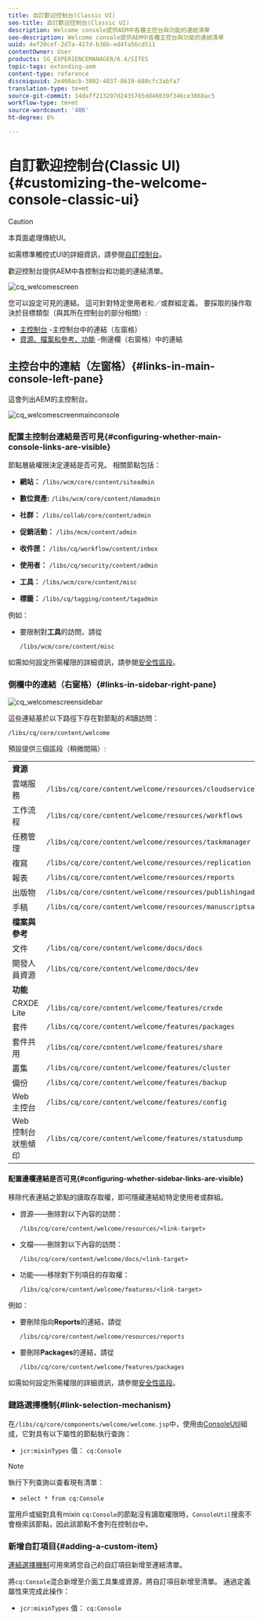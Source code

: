 ```yaml
---
title: 自訂歡迎控制台(Classic UI)
seo-title: 自訂歡迎控制台(Classic UI)
description: Welcome console提供AEM中各種主控台與功能的連結清單
seo-description: Welcome console提供AEM中各種主控台與功能的連結清單
uuid: 4ef20cef-2d7a-417d-b36b-ed4fa56cd511
contentOwner: User
products: SG_EXPERIENCEMANAGER/6.4/SITES
topic-tags: extending-aem
content-type: reference
discoiquuid: 2e408acb-3802-4837-8619-688cfc3abfa7
translation-type: tm+mt
source-git-commit: 14daff213297d2435765dd46039f346ce3868ac5
workflow-type: tm+mt
source-wordcount: '486'
ht-degree: 6%

---
```



# 自訂歡迎控制台(Classic UI){#customizing-the-welcome-console-classic-ui}

>[!CAUTION]
>
>本頁面處理傳統UI。
>
>如需標準觸控式UI的詳細資訊，請參閱[自訂控制台](/help/sites-developing/customizing-consoles-touch.md)。

歡迎控制台提供AEM中各控制台和功能的連結清單。

![cq_welcomescreen](assets/cq_welcomescreen.png)

您可以設定可見的連結。 這可針對特定使用者和／或群組定義。 要採取的操作取決於目標類型（與其所在控制台的部分相關）:

* [主控制台](#links-in-main-console-left-pane) -主控制台中的連結（左窗格）
* [資源、檔案和參考、功能](#links-in-sidebar-right-pane) -側邊欄（右窗格）中的連結

## 主控台中的連結（左窗格）{#links-in-main-console-left-pane}

這會列出AEM的主控制台。

![cq_welcomescreenmainconsole](assets/cq_welcomescreenmainconsole.png)

### 配置主控制台連結是否可見{#configuring-whether-main-console-links-are-visible}

節點層級權限決定連結是否可見。 相關節點包括：

* **網站：** `/libs/wcm/core/content/siteadmin`

* **數位資產:** `/libs/wcm/core/content/damadmin`

* **社群：** `/libs/collab/core/content/admin`

* **促銷活動：** `/libs/mcm/content/admin`

* **收件匣：** `/libs/cq/workflow/content/inbox`

* **使用者：** `/libs/cq/security/content/admin`

* **工具：** `/libs/wcm/core/content/misc`

* **標籤：** `/libs/cq/tagging/content/tagadmin`

例如：

* 要限制對&#x200B;**工具**&#x200B;的訪問，請從

   `/libs/wcm/core/content/misc`

如需如何設定所需權限的詳細資訊，請參閱[安全性區段](/help/sites-administering/security.md)。

### 側欄中的連結（右窗格）{#links-in-sidebar-right-pane}

![cq_welcomescreensidebar](assets/cq_welcomescreensidebar.png)

這些連結基於以下路徑下存在對節點的&#x200B;*和*&#x200B;讀訪問：

`/libs/cq/core/content/welcome`

預設提供三個區段（稍微間隔）:

<table> 
 <tbody> 
  <tr> 
   <td><strong>資源</strong></td> 
   <td> </td> 
  </tr> 
  <tr> 
   <td> 雲端服務</td> 
   <td><code>/libs/cq/core/content/welcome/resources/cloudservices</code></td> 
  </tr> 
  <tr> 
   <td> 工作流程</td> 
   <td><code>/libs/cq/core/content/welcome/resources/workflows</code></td> 
  </tr> 
  <tr> 
   <td> 任務管理</td> 
   <td><code>/libs/cq/core/content/welcome/resources/taskmanager</code></td> 
  </tr> 
  <tr> 
   <td> 複寫</td> 
   <td><code>/libs/cq/core/content/welcome/resources/replication</code></td> 
  </tr> 
  <tr> 
   <td> 報表</td> 
   <td><code>/libs/cq/core/content/welcome/resources/reports</code></td> 
  </tr> 
  <tr> 
   <td> 出版物</td> 
   <td><code>/libs/cq/core/content/welcome/resources/publishingadmin</code></td> 
  </tr> 
  <tr> 
   <td> 手稿</td> 
   <td><code>/libs/cq/core/content/welcome/resources/manuscriptsadmin</code></td> 
  </tr> 
  <tr> 
   <td><strong>檔案與參考</strong></td> 
   <td> </td> 
  </tr> 
  <tr> 
   <td> 文件</td> 
   <td><code>/libs/cq/core/content/welcome/docs/docs</code></td> 
  </tr> 
  <tr> 
   <td> 開發人員資源</td> 
   <td><code>/libs/cq/core/content/welcome/docs/dev</code></td> 
  </tr> 
  <tr> 
   <td><strong>功能</strong></td> 
   <td> </td> 
  </tr> 
  <tr> 
   <td> CRXDE Lite</td> 
   <td><code>/libs/cq/core/content/welcome/features/crxde</code></td> 
  </tr> 
  <tr> 
   <td> 套件</td> 
   <td><code>/libs/cq/core/content/welcome/features/packages</code></td> 
  </tr> 
  <tr> 
   <td> 套件共用</td> 
   <td><code>/libs/cq/core/content/welcome/features/share</code></td> 
  </tr> 
  <tr> 
   <td> 叢集</td> 
   <td><code>/libs/cq/core/content/welcome/features/cluster</code></td> 
  </tr> 
  <tr> 
   <td> 備份</td> 
   <td><code>/libs/cq/core/content/welcome/features/backup</code></td> 
  </tr> 
  <tr> 
   <td> Web 主控台<br /> </td> 
   <td><code>/libs/cq/core/content/welcome/features/config</code></td> 
  </tr> 
  <tr> 
   <td> Web 控制台狀態傾印<br /> </td> 
   <td><code>/libs/cq/core/content/welcome/features/statusdump</code></td> 
  </tr> 
 </tbody> 
</table>

#### 配置邊欄連結是否可見{#configuring-whether-sidebar-links-are-visible}

移除代表連結之節點的讀取存取權，即可隱藏連結給特定使用者或群組。

* 資源——刪除對以下內容的訪問：

   `/libs/cq/core/content/welcome/resources/<link-target>`

* 文檔——刪除對以下內容的訪問：

   `/libs/cq/core/content/welcome/docs/<link-target>`

* 功能——移除對下列項目的存取權：

   `/libs/cq/core/content/welcome/features/<link-target>`

例如：

* 要刪除指向&#x200B;**Reports**&#x200B;的連結，請從

   `/libs/cq/core/content/welcome/resources/reports`

* 要刪除&#x200B;**Packages**&#x200B;的連結，請從

   `/libs/cq/core/content/welcome/features/packages`

如需如何設定所需權限的詳細資訊，請參閱[安全性區段](/help/sites-administering/security.md)。

### 鏈路選擇機制{#link-selection-mechanism}

在`/libs/cq/core/components/welcome/welcome.jsp`中，使用由[ConsoleUtil](https://helpx.adobe.com/experience-manager/6-4/sites/developing/using/reference-materials/javadoc/com/day/cq/commons/ConsoleUtil.html)組成，它對具有以下屬性的節點執行查詢：

* `jcr:mixinTypes` 值：  `cq:Console`

>[!NOTE]
>
>執行下列查詢以查看現有清單：
>
>* `select * from cq:Console`

>



當用戶或組對具有mixin `cq:Console`的節點沒有讀取權限時，`ConsoleUtil`搜索不會檢索該節點，因此該節點不會列在控制台中。

### 新增自訂項目{#adding-a-custom-item}

[連結選擇機制](#link-selection-mechanism)可用來將您自己的自訂項目新增至連結清單。

將`cq:Console`混合新增至介面工具集或資源，將自訂項目新增至清單。 通過定義屬性來完成此操作：

* `jcr:mixinTypes` 值：  `cq:Console`

